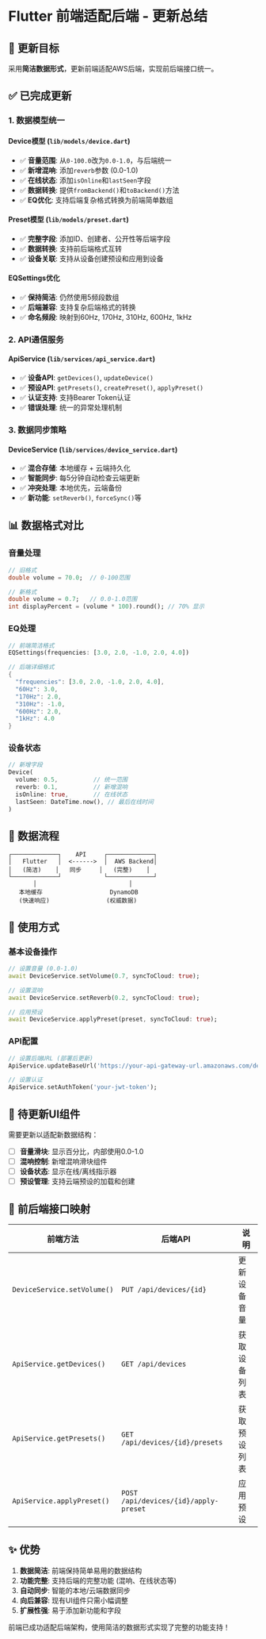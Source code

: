 # Flutter 前端适配后端 - 更新总结

## 🎯 **更新目标**
采用**简洁数据形式**，更新前端适配AWS后端，实现前后端接口统一。

## ✅ **已完成更新**

### 1. **数据模型统一**

#### **Device模型** (`lib/models/device.dart`)
- ✅ **音量范围**: 从`0-100.0`改为`0.0-1.0`，与后端统一
- ✅ **新增混响**: 添加`reverb`参数 (0.0-1.0)
- ✅ **在线状态**: 添加`isOnline`和`lastSeen`字段
- ✅ **数据转换**: 提供`fromBackend()`和`toBackend()`方法
- ✅ **EQ优化**: 支持后端复杂格式转换为前端简单数组

#### **Preset模型** (`lib/models/preset.dart`)
- ✅ **完整字段**: 添加ID、创建者、公开性等后端字段
- ✅ **数据转换**: 支持前后端格式互转
- ✅ **设备关联**: 支持从设备创建预设和应用到设备

#### **EQSettings优化**
- ✅ **保持简洁**: 仍然使用5频段数组
- ✅ **后端兼容**: 支持复杂后端格式的转换
- ✅ **命名频段**: 映射到60Hz, 170Hz, 310Hz, 600Hz, 1kHz

### 2. **API通信服务**

#### **ApiService** (`lib/services/api_service.dart`)
- ✅ **设备API**: `getDevices()`, `updateDevice()`
- ✅ **预设API**: `getPresets()`, `createPreset()`, `applyPreset()`
- ✅ **认证支持**: 支持Bearer Token认证
- ✅ **错误处理**: 统一的异常处理机制

### 3. **数据同步策略**

#### **DeviceService** (`lib/services/device_service.dart`)
- ✅ **混合存储**: 本地缓存 + 云端持久化
- ✅ **智能同步**: 每5分钟自动检查云端更新
- ✅ **冲突处理**: 本地优先，云端备份
- ✅ **新功能**: `setReverb()`, `forceSync()`等

## 📊 **数据格式对比**

### **音量处理**
```dart
// 旧格式
double volume = 70.0;  // 0-100范围

// 新格式
double volume = 0.7;   // 0.0-1.0范围
int displayPercent = (volume * 100).round(); // 70% 显示
```

### **EQ处理**
```dart
// 前端简洁格式
EQSettings(frequencies: [3.0, 2.0, -1.0, 2.0, 4.0])

// 后端详细格式
{
  "frequencies": [3.0, 2.0, -1.0, 2.0, 4.0],
  "60Hz": 3.0,
  "170Hz": 2.0,
  "310Hz": -1.0,
  "600Hz": 2.0,
  "1kHz": 4.0
}
```

### **设备状态**
```dart
// 新增字段
Device(
  volume: 0.5,          // 统一范围
  reverb: 0.1,          // 新增混响
  isOnline: true,       // 在线状态
  lastSeen: DateTime.now(), // 最后在线时间
)
```

## 🔄 **数据流程**

```
┌─────────────┐    API     ┌─────────────┐
│   Flutter   │  <------>  │  AWS Backend│
│   (简洁)    │   同步     │   (完整)    │
└─────────────┘            └─────────────┘
       │                          │
   本地缓存                   DynamoDB
   (快速响应)                (权威数据)
```

## 🚀 **使用方式**

### **基本设备操作**
```dart
// 设置音量 (0.0-1.0)
await DeviceService.setVolume(0.7, syncToCloud: true);

// 设置混响
await DeviceService.setReverb(0.2, syncToCloud: true);

// 应用预设
await DeviceService.applyPreset(preset, syncToCloud: true);
```

### **API配置**
```dart
// 设置后端URL (部署后更新)
ApiService.updateBaseUrl('https://your-api-gateway-url.amazonaws.com/dev');

// 设置认证
ApiService.setAuthToken('your-jwt-token');
```

## 🎨 **待更新UI组件**

需要更新以适配新数据结构：
- [ ] **音量滑块**: 显示百分比，内部使用0.0-1.0
- [ ] **混响控制**: 新增混响滑块组件  
- [ ] **设备状态**: 显示在线/离线指示器
- [ ] **预设管理**: 支持云端预设的加载和创建

## 🔗 **前后端接口映射**

| 前端方法 | 后端API | 说明 |
|----------|---------|------|
| `DeviceService.setVolume()` | `PUT /api/devices/{id}` | 更新设备音量 |
| `ApiService.getDevices()` | `GET /api/devices` | 获取设备列表 |
| `ApiService.getPresets()` | `GET /api/devices/{id}/presets` | 获取预设列表 |
| `ApiService.applyPreset()` | `POST /api/devices/{id}/apply-preset` | 应用预设 |

## ✨ **优势**

1. **数据简洁**: 前端保持简单易用的数据结构
2. **功能完整**: 支持后端的完整功能 (混响、在线状态等)
3. **自动同步**: 智能的本地/云端数据同步
4. **向后兼容**: 现有UI组件只需小幅调整
5. **扩展性强**: 易于添加新功能和字段

前端已成功适配后端架构，使用简洁的数据形式实现了完整的功能支持！